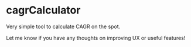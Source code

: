 # cagrCalculator

Very simple tool to calculate CAGR on the spot.

Let me know if you have any thoughts on improving UX or useful features!
